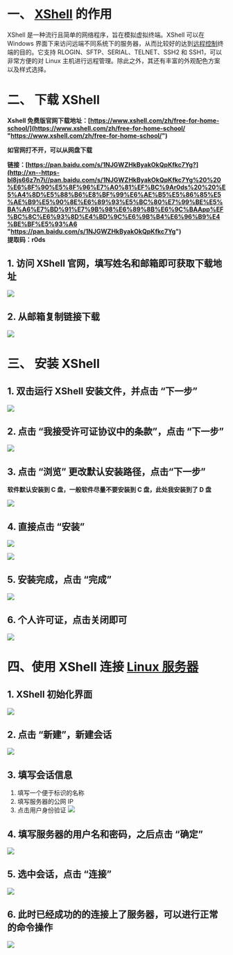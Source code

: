 # 一、 [XShell](https://so.csdn.net/so/search?q=XShell&spm=1001.2101.3001.7020) 的作用

XShell 是一种流行且简单的网络程序，旨在模拟虚拟终端。XShell 可以在 Windows 界面下来访问远端不同系统下的服务器，从而比较好的达到[远程控制](https://so.csdn.net/so/search?q=%E8%BF%9C%E7%A8%8B%E6%8E%A7%E5%88%B6&spm=1001.2101.3001.7020)终端的目的。它支持 RLOGIN、SFTP、SERIAL、TELNET、SSH2 和 SSH1，可以非常方便的对 Linux 主机进行远程管理。除此之外，其还有丰富的外观配色方案以及样式选择。

# 二、 下载 XShell

**Xshell 免费版官网下载地址：[https://www.xshell.com/zh/free-for-home-school/](https://www.xshell.com/zh/free-for-home-school/ "https://www.xshell.com/zh/free-for-home-school/")**

**如官网打不开，可以从网盘下载**

**链接：[https://pan.baidu.com/s/1NJGWZHkByakOkQpKfkc7Yg?](http://xn--https-bl8js66z7n7i//pan.baidu.com/s/1NJGWZHkByakOkQpKfkc7Yg%20%20%E6%8F%90%E5%8F%96%E7%A0%81%EF%BC%9Ar0ds%20%20%E5%A4%8D%E5%88%B6%E8%BF%99%E6%AE%B5%E5%86%85%E5%AE%B9%E5%90%8E%E6%89%93%E5%BC%80%E7%99%BE%E5%BA%A6%E7%BD%91%E7%9B%98%E6%89%8B%E6%9C%BAApp%EF%BC%8C%E6%93%8D%E4%BD%9C%E6%9B%B4%E6%96%B9%E4%BE%BF%E5%93%A6 "https://pan.baidu.com/s/1NJGWZHkByakOkQpKfkc7Yg")  
提取码：r0ds**

## **1. 访问 XShell 官网，填写姓名和邮箱即可获取下载地址**

![](attachments/74042208b7664e7faff1239edcb90294.png)

## 2. 从邮箱复制链接下载

![](attachments/4d31add2ab0a44a78005e61e97fa77b1.png)

# 三、 安装 XShell

## **1. 双击运行 XShell 安装文件，并点击 “下一步”**

![](attachments/e1d3f8454cd141558c8453a5293e46f8.png)

## 2. **点击 “我接受许可证协议中的条款”，点击 “下一步”**

![](attachments/a51f451cd9af47dda2d9983d0446ace6.png)

## 3. **点击 “浏览” 更改默认安装路径，点击“下一步”**

**软件默认安装到 C 盘，一般软件尽量不要安装到 C 盘，此处我安装到了 D 盘**

![](attachments/186ee2d28a2c4af7bf3de0860b5bbdc3.png)

## 4. **直接点击 “安装”**

![](attachments/ba14c1eec80e4dcc95e24402091fbf48.png)

![](attachments/65f80b3e9dff4f07a706ea8cd6f547fb.png)

## 5. **安装完成，点击 “完成”**

![](attachments/2491d5cac95d47acb9dbdf5150edba17.png)

## 6. **个人许可证，点击关闭即可**

![](attachments/c56ae1a7c40e412cbaedf5cd10db1045.png)

# 四、使用 XShell 连接 [Linux 服务器](https://so.csdn.net/so/search?q=Linux%E6%9C%8D%E5%8A%A1%E5%99%A8&spm=1001.2101.3001.7020)

## 1. **XShell 初始化界面**

![](attachments/194e763e6ae84ac481675aac05823cdd.png)

## 2. 点击 “新建”，新建会话

![](attachments/cace10052f2040ddaf43f848d285b01c.png)

## 3. 填写会话信息

1. 填写一个便于标识的名称
2. 填写服务器的公网 IP
3. 点击用户身份验证  ![](attachments/defd20861f724aa991311534c3293ce7.png)

## 4. **填写服务器的用户名和密码，之后点击 “确定”**

![](attachments/f01b810eb08540208d2bb16cd0ab9d66.png)

## 5. 选中会话，点击 “连接”

![](attachments/3839df4bd6234572a19605e4d312b2d6.png)

## 6. **此时已经成功的的连接上了服务器，可以进行正常的命令操作**

![](attachments/9cd4c3d3de9a4e8f94cbc7a23b348f8b.png)